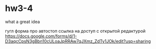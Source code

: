 # hw3-4
what a great idea


гугл форма про автостоп
ссылка на доступ с открытой редактурой
https://docs.google.com/forms/d/1-D3aqcCpsN3gBbn10cULoaJpRRAw7qJXmz_ZdTy1JOk/edit?usp=sharing
